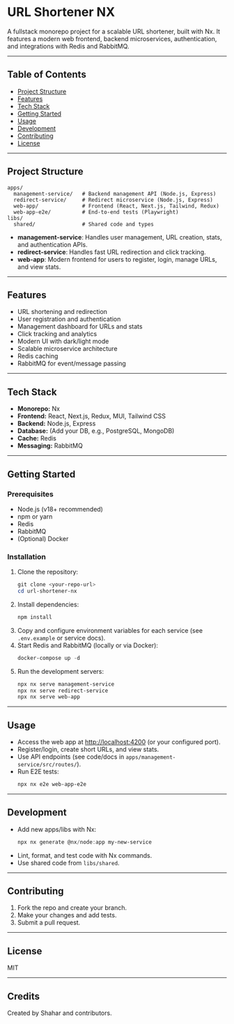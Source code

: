 # URL Shortener NX

A fullstack monorepo project for a scalable URL shortener, built with Nx. It features a modern web frontend, backend microservices, authentication, and integrations with Redis and RabbitMQ.

---

## Table of Contents

- [Project Structure](#project-structure)
- [Features](#features)
- [Tech Stack](#tech-stack)
- [Getting Started](#getting-started)
- [Usage](#usage)
- [Development](#development)
- [Contributing](#contributing)
- [License](#license)

---

## Project Structure

```
apps/
  management-service/   # Backend management API (Node.js, Express)
  redirect-service/     # Redirect microservice (Node.js, Express)
  web-app/              # Frontend (React, Next.js, Tailwind, Redux)
  web-app-e2e/          # End-to-end tests (Playwright)
libs/
  shared/               # Shared code and types
```

- **management-service**: Handles user management, URL creation, stats, and authentication APIs.
- **redirect-service**: Handles fast URL redirection and click tracking.
- **web-app**: Modern frontend for users to register, login, manage URLs, and view stats.

---

## Features

- URL shortening and redirection
- User registration and authentication
- Management dashboard for URLs and stats
- Click tracking and analytics
- Modern UI with dark/light mode
- Scalable microservice architecture
- Redis caching
- RabbitMQ for event/message passing

---

## Tech Stack

- **Monorepo:** Nx
- **Frontend:** React, Next.js, Redux, MUI, Tailwind CSS
- **Backend:** Node.js, Express
- **Database:** (Add your DB, e.g., PostgreSQL, MongoDB)
- **Cache:** Redis
- **Messaging:** RabbitMQ

---

## Getting Started

### Prerequisites

- Node.js (v18+ recommended)
- npm or yarn
- Redis
- RabbitMQ
- (Optional) Docker

### Installation

1. Clone the repository:
   ```powershell
   git clone <your-repo-url>
   cd url-shortener-nx
   ```
2. Install dependencies:
   ```powershell
   npm install
   ```
3. Copy and configure environment variables for each service (see `.env.example` or service docs).
4. Start Redis and RabbitMQ (locally or via Docker):
   ```powershell
   docker-compose up -d
   ```
5. Run the development servers:
   ```powershell
   npx nx serve management-service
   npx nx serve redirect-service
   npx nx serve web-app
   ```

---

## Usage

- Access the web app at [http://localhost:4200](http://localhost:4200) (or your configured port).
- Register/login, create short URLs, and view stats.
- Use API endpoints (see code/docs in `apps/management-service/src/routes/`).
- Run E2E tests:
  ```powershell
  npx nx e2e web-app-e2e
  ```

---

## Development

- Add new apps/libs with Nx:
  ```powershell
  npx nx generate @nx/node:app my-new-service
  ```
- Lint, format, and test code with Nx commands.
- Use shared code from `libs/shared`.

---

## Contributing

1. Fork the repo and create your branch.
2. Make your changes and add tests.
3. Submit a pull request.

---

## License

MIT

---

## Credits

Created by Shahar and contributors.
